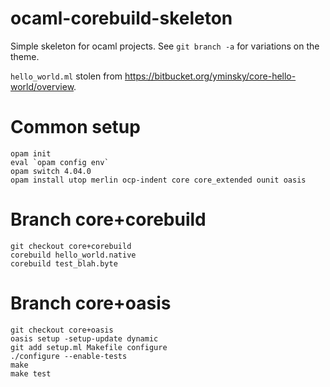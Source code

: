 # ocaml-corebuild-skeleton

Simple skeleton for ocaml projects. See `git branch -a` for variations on the theme.

`hello_world.ml` stolen from https://bitbucket.org/yminsky/core-hello-world/overview.

# Common setup

```
opam init
eval `opam config env`
opam switch 4.04.0
opam install utop merlin ocp-indent core core_extended ounit oasis
```

# Branch core+corebuild

```
git checkout core+corebuild
corebuild hello_world.native
corebuild test_blah.byte
```

# Branch core+oasis

```
git checkout core+oasis
oasis setup -setup-update dynamic
git add setup.ml Makefile configure
./configure --enable-tests
make
make test
```
